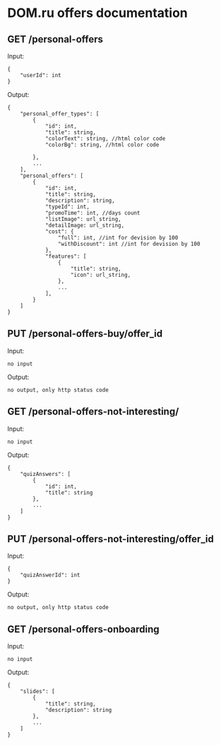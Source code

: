 <h1>DOM.ru offers documentation</h1>

<h2> GET /personal-offers </h2>

Input:
```
{
    "userId": int
}
```

Output:
```
{
    "personal_offer_types": [
        {
            "id": int,
            "title": string,
            "colorText": string, //html color code
            "colorBg": string, //html color code

        },
        ...
    ],
    "personal_offers": [
        {
            "id": int,
            "title": string,
            "description": string,
            "typeId": int,
            "promoTime": int, //days count
            "listImage": url_string,
            "detailImage: url_string,
            "cost": {
                "full": int, //int for devision by 100
                "withDiscount": int //int for devision by 100
            },
            "features": [
                {
                    "title": string,
                    "icon": url_string,
                },
                ...
            ],
        }
    ]
}
```

<h2> PUT /personal-offers-buy/offer_id </h2>

Input:
```
no input
```

Output:

```
no output, only http status code
```

<h2> GET /personal-offers-not-interesting/ </h2>

Input:
```
no input
```

Output:

```
{
    "quizAnswers": [
        {   
            "id": int,
            "title": string
        },
        ...
    ]
}
```

<h2> PUT /personal-offers-not-interesting/offer_id </h2>

Input:
```
{
    "quizAnswerId": int
}
```

Output:

```
no output, only http status code
```

<h2> GET /personal-offers-onboarding </h2>

Input:
```
no input
```

Output:

```
{
    "slides": [
        {
            "title": string,
            "description": string
        },
        ...
    ]
}
```